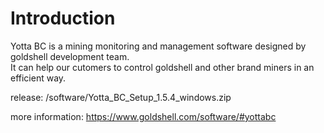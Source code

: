 # Introduction
Yotta BC is a mining monitoring and management software designed by goldshell development team.   
It can help our cutomers to control goldshell and other brand miners in an efficient way.  

release: /software/Yotta_BC_Setup_1.5.4_windows.zip

more information: https://www.goldshell.com/software/#yottabc

